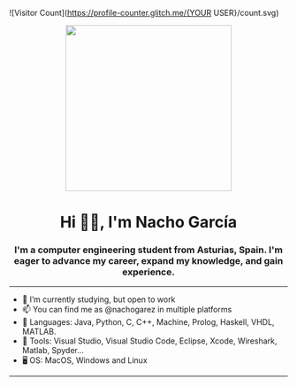 ![Visitor Count](https://profile-counter.glitch.me/{YOUR USER}/count.svg)

<div id="header" align="center">
  <img src="https://media.giphy.com/media/qP2YwW2BpB2K0qMjMk/giphy.gif" width="300"/>
  <h1 align="center"> Hi 👋🏼, I'm Nacho García</h1>
  <h3 align="center"> I'm a computer engineering student from Asturias, Spain. I'm eager to advance my career, expand my knowledge, and gain experience.</h3>
</div>

- - -

- 🌱 I’m currently studying, but open to work
- 📫 You can find me as @nachogarez in multiple platforms
- 🔧 Languages: Java, Python, C, C++, Machine, Prolog, Haskell, VHDL, MATLAB.
- 🧰 Tools: Visual Studio, Visual Studio Code, Eclipse, Xcode, Wireshark, Matlab, Spyder...
- 🖥️ OS: MacOS, Windows and Linux

- - -
